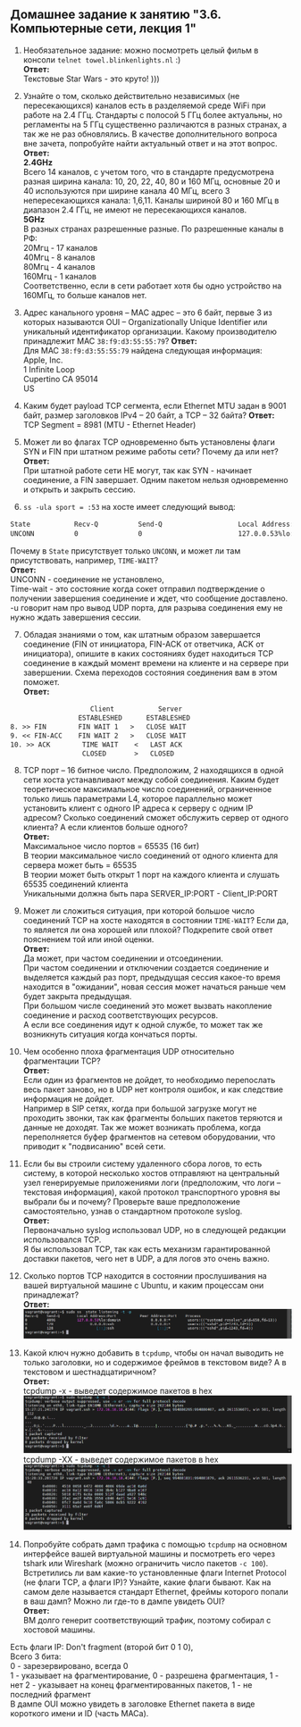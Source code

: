 ## Домашнее задание к занятию "3.6. Компьютерные сети, лекция 1"  

1. Необязательное задание:
можно посмотреть целый фильм в консоли `telnet towel.blinkenlights.nl` :)  
    **Ответ:**  
Текстовые Star Wars - это круто! )))  

2. Узнайте о том, сколько действительно независимых (не пересекающихся) каналов есть в разделяемой среде WiFi при работе на 2.4 ГГц. Стандарты с полосой 5 ГГц более актуальны, но регламенты на 5 ГГц существенно различаются в разных странах, а так же не раз обновлялись. В качестве дополнительного вопроса вне зачета, попробуйте найти актуальный ответ и на этот вопрос.  
    **Ответ:**  
**2.4GHz**  
Всего 14 каналов, с учетом того, что в стандарте предусмотрена разная ширина канала: 10, 20, 22, 40, 80 и 160 МГц, основные 20 и 40 используются при ширине канала 40 МГц, всего 3 непересекающихся канала: 1,6,11. Каналы шириной 80 и 160 МГц в диапазон 2.4 ГГц, не имеют не пересекающихся каналов.  
**5GHz**  
В разных странах разрешенные разные. По разрешенные каналы в РФ:  
20Мгц - 17 каналов  
40Мгц - 8 каналов  
80Мгц - 4 каналов  
160Мгц - 1 каналов  
Соответственно, если в сети работает хотя бы одно устройство на 160МГц, то больше каналов нет.  

3. Адрес канального уровня – MAC адрес – это 6 байт, первые 3 из которых называются OUI – Organizationally Unique Identifier или уникальный идентификатор организации. Какому производителю принадлежит MAC `38:f9:d3:55:55:79`?
    **Ответ:**  
Для MAC `38:f9:d3:55:55:79` найдена следующая информация:  
    Apple, Inc.  
    1 Infinite Loop  
    Cupertino  CA  95014  
    US  

4. Каким будет payload TCP сегмента, если Ethernet MTU задан в 9001 байт, размер заголовков IPv4 – 20 байт, а TCP – 32 байта?
    **Ответ:**  
TCP Segment = 8981 (MTU - Ethernet Header)  

5. Может ли во флагах TCP одновременно быть установлены флаги SYN и FIN при штатном режиме работы сети? Почему да или нет?  
    **Ответ:**  
При штатной работе сети НЕ могут, так как SYN - начинает соединение, а FIN завершает. Одним пакетом нельзя одновременно и открыть и закрыть сессию.  

6. `ss -ula sport = :53` на хосте имеет следующий вывод:  

```bash
State           Recv-Q          Send-Q                   Local Address:Port                     Peer Address:Port          Process
UNCONN          0               0                        127.0.0.53%lo:domain                        0.0.0.0:*
```

Почему в `State` присутствует только `UNCONN`, и может ли там присутствовать, например, `TIME-WAIT`?  
    **Ответ:**  
UNCONN - соединение не установлено,  
Time-wait - это состояние когда сокет отправил подтверждение о получении завершения соединение и ждет, что сообщение доставлено.    
-u говорит нам про вывод UDP порта, для разрыва соединения ему не нужно ждать завершения сессии.  

7. Обладая знаниями о том, как штатным образом завершается соединение (FIN от инициатора, FIN-ACK от ответчика, ACK от инициатора), опишите в каких состояниях будет находиться TCP соединение в каждый момент времени на клиенте и на сервере при завершении. Схема переходов состояния соединения вам в этом поможет.  
**Ответ:**  
```
                    Client           Server   
                 ESTABLESHED      ESTABLESHED  
8. >> FIN        FIN WAIT 1   >   CLOSE WAIT  
9. << FIN-ACC    FIN WAIT 2   >   CLOSE WAIT  
10. >> ACK        TIME WAIT    <   LAST ACK  
                  CLOSED       >   CLOSED  
```  

8. TCP порт – 16 битное число. Предположим, 2 находящихся в одной сети хоста устанавливают между собой соединения. Каким будет теоретическое максимальное число соединений, ограниченное только лишь параметрами L4, которое параллельно может установить клиент с одного IP адреса к серверу с одним IP адресом? Сколько соединений сможет обслужить сервер от одного клиента? А если клиентов больше одного?  
    **Ответ:**  
Максимальное число портов = 65535 (16 бит)  
В теории максимальное число соединений от одного клиента для сервера может быть = 65535   
В теории может быть открыт 1 порт на каждого клиента и слушать 65535 соединений клиента  
Уникальными должна быть пара SERVER_IP:PORT - Client_IP:PORT  

9. Может ли сложиться ситуация, при которой большое число соединений TCP на хосте находятся в состоянии  `TIME-WAIT`? Если да, то является ли она хорошей или плохой? Подкрепите свой ответ пояснением той или иной оценки.  
    **Ответ:**  
Да может, при частом соединении и отсоединении.  
При частом соединении и отключении создается соединение и выделяется каждый раз порт, предыдущая сессия какое-то время находится в "ожидании", новая сессия может начаться раньше чем будет закрыта предыдущая.  
При большом числе соединений это может вызвать накопление соединение и расход соответствующих ресурсов.  
А если все соединения идут к одной службе, то может так же возникнуть ситуация когда кончаться порты.  

10. Чем особенно плоха фрагментация UDP относительно фрагментации TCP?  
    **Ответ:**  
Если один из фрагментов не дойдет, то необходимо перепослать весь пакет заново, но в UDP нет контроля ошибок, и как следствие информация не дойдет.  
Например в SIP сетях, когда при большой загрузке могут не проходить звонки, так как фрагменты больших пакетов теряются и данные не доходят. Так же может возникать проблема, когда переполняется буфер фрагментов на сетевом оборудовании, что приводит к "подвисанию" всей сети.  

11. Если бы вы строили систему удаленного сбора логов, то есть систему, в которой несколько хостов отправляют на центральный узел генерируемые приложениями логи (предположим, что логи – текстовая информация), какой протокол транспортного уровня вы выбрали бы и почему? Проверьте ваше предположение самостоятельно, узнав о стандартном протоколе syslog.  
    **Ответ:**  
Первоначально syslog использовал UDP, но в следующей редакции использовался TCP.  
Я бы использовал TCP, так как есть механизм гарантированной доставки пакетов, чего нет в UDP, а для логов это очень важно.  

12. Сколько портов TCP находится в состоянии прослушивания на вашей виртуальной машине с Ubuntu, и каким процессам они принадлежат?  
    **Ответ:**  
![12](screenshots/12.png)  

13. Какой ключ нужно добавить в `tcpdump`, чтобы он начал выводить не только заголовки, но и содержимое фреймов в текстовом виде? А в текстовом и шестнадцатиричном?  
    **Ответ:**  
tcpdump -x - выведет содержимое пакетов в hex  
![13](screenshots/13-1.png)  
tcpdump -XX - выведет содержимое пакетов в hex  
![13](screenshots/13-2.png)  

14. Попробуйте собрать дамп трафика с помощью `tcpdump` на основном интерфейсе вашей виртуальной машины и посмотреть его через tshark или Wireshark (можно ограничить число пакетов `-c 100`). Встретились ли вам какие-то установленные флаги Internet Protocol (не флаги TCP, а флаги IP)? Узнайте, какие флаги бывают. Как на самом деле называется стандарт Ethernet, фреймы которого попали в ваш дамп? Можно ли где-то в дампе увидеть OUI?  
    **Ответ:**  
ВМ долго генерит соответствующий трафик, поэтому собирал с хостовой машины.  

Есть флаги IP: Don't fragment (второй бит 0 1 0),  
Всего 3 бита:  
    0 - зарезервировано, всегда 0  
    1 - указывает на фрагментирование, 0 - разрешена фрагментация, 1 - нет
    2 - указывает на конец фрагментированных пакетов, 1 - не последний фрагмент  
В дампе OUI можно увидеть в заголовке Ethernet пакета в виде короткого имени и ID (часть MACа).  


